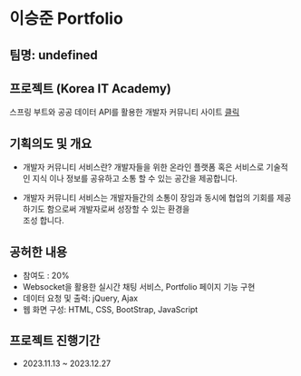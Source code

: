 # 이승준 Portfolio
## 팀명: undefined

## 프로젝트 (Korea IT Academy)
스프링 부트와 공공 데이터 API를 활용한 개발자 커뮤니티 사이트 [클릭](https://github.com/SpringFirstProjectTogether/UNDEFINED_Final)


## 기획의도 및 개요 
* 개발자 커뮤니티 서비스란?
  개발자들을 위한 온라인 플랫폼 혹은 서비스로 기술적인 지식 이나 정보를 공유하고 소통 할 수 있는 공간을 제공합니다.

* 개발자 커뮤니티 서비스는 개발자들간의 소통이 장임과 동시에 협업의 기회를 제공하기도 함으로써 개발자로써 성장할 수 있는 환경을    
  조성 합니다.

## 공허한 내용  
* 참여도 : 20%
* Websocket을 활용한 실시간 채팅 서비스, Portfolio 페이지 기능 구현
* 데이터 요청 및 출력: jQuery, Ajax
* 웹 화면 구성: HTML, CSS, BootStrap, JavaScript

## 프로젝트 진행기간
* 2023.11.13 ~ 2023.12.27


